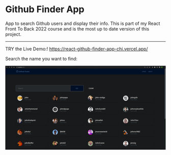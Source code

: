 # Github Finder App

App to search Github users and display their info. This is part of my React Front To Back 2022 course and is the most up to date version of this project.

---

TRY the Live Demo:! https://react-github-finder-app-chi.vercel.app/

Search the name you want to find: 

![alt text](https://github.com/taroserigano/React-Github-Finder-App/blob/main/1.png)



